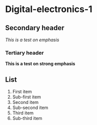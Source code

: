 # Digital-electronics-1

## Secondary header
*This is a test on emphasis*

### Tertiary header
**This is a test on strong emphasis**

## List
1. First item
  1. Sub-first item
2. Second item
  2. Sub-second item
3. Third item
  3. Sub-third item
